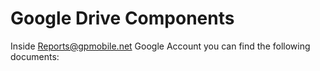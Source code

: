# Google Drive Components

Inside Reports@gpmobile.net Google Account you can find the following documents:

